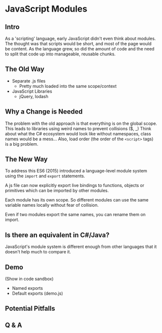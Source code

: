 # JavaScript Modules

## Intro
As a 'scripting' language, early JavaScript didn't even think about modules. The thought was that scripts would be short, and most of the page would be content.
As the language grew, so did the amount of code and the need to split that code up into manageable, reusable chunks.

## The Old Way
- Separate .js files
    - Pretty much loaded into the same scope/context
- JavaScript Libraries
    - jQuery, lodash

## Why a Change is Needed

The problem with the old approach is that everything is on the global scope.
This leads to libraries using weird names to prevent collisions ($, _)
Think about what the C# ecosystem would look like without namespaces, class names would be a mess...
Also, load order (the order of the `<script>` tags) is a big problem.

## The New Way

To address this ES6 (2015) introduced a language-level module system using the `import` and `export` statements.

A js file can now explicitly export live bindings to functions, objects or primitives which can be imported by other modules.

Each module has its own scope. So different modules can use the same variable names locally without fear of collision.

Even if two modules export the same names, you can rename them on import.

## Is there an equivalent in C#/Java?

JavaScript's module system is different enough from other languages that it doesn't help much to compare it.

## Demo

(Show in code sandbox)
- Named exports
- Default exports (demo.js)

## Potential Pitfalls

## Q & A